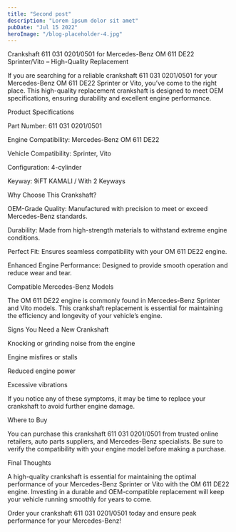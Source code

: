 ```yaml
---
title: "Second post"
description: "Lorem ipsum dolor sit amet"
pubDate: "Jul 15 2022"
heroImage: "/blog-placeholder-4.jpg"
---
```


Crankshaft 611 031 0201/0501 for Mercedes-Benz OM 611 DE22 Sprinter/Vito – High-Quality Replacement

If you are searching for a reliable crankshaft 611 031 0201/0501 for your Mercedes-Benz OM 611 DE22 Sprinter or Vito, you’ve come to the right place. This high-quality replacement crankshaft is designed to meet OEM specifications, ensuring durability and excellent engine performance.

Product Specifications

Part Number: 611 031 0201/0501

Engine Compatibility: Mercedes-Benz OM 611 DE22

Vehicle Compatibility: Sprinter, Vito

Configuration: 4-cylinder

Keyway: 9iFT KAMALI / With 2 Keyways

Why Choose This Crankshaft?

OEM-Grade Quality: Manufactured with precision to meet or exceed Mercedes-Benz standards.

Durability: Made from high-strength materials to withstand extreme engine conditions.

Perfect Fit: Ensures seamless compatibility with your OM 611 DE22 engine.

Enhanced Engine Performance: Designed to provide smooth operation and reduce wear and tear.

Compatible Mercedes-Benz Models

The OM 611 DE22 engine is commonly found in Mercedes-Benz Sprinter and Vito models. This crankshaft replacement is essential for maintaining the efficiency and longevity of your vehicle’s engine.

Signs You Need a New Crankshaft

Knocking or grinding noise from the engine

Engine misfires or stalls

Reduced engine power

Excessive vibrations

If you notice any of these symptoms, it may be time to replace your crankshaft to avoid further engine damage.

Where to Buy

You can purchase this crankshaft 611 031 0201/0501 from trusted online retailers, auto parts suppliers, and Mercedes-Benz specialists. Be sure to verify the compatibility with your engine model before making a purchase.

Final Thoughts

A high-quality crankshaft is essential for maintaining the optimal performance of your Mercedes-Benz Sprinter or Vito with the OM 611 DE22 engine. Investing in a durable and OEM-compatible replacement will keep your vehicle running smoothly for years to come.

Order your crankshaft 611 031 0201/0501 today and ensure peak performance for your Mercedes-Benz!


